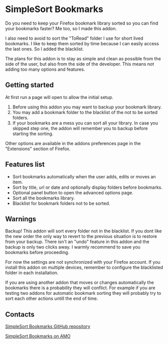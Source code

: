 # SimpleSort Bookmarks

Do you need to keep your Firefox bookmark library sorted so you can find your
bookmarks faster?
Me too, so I made this addon.

I also need to avoid to sort the "ToRead" folder I use for short lived bookmarks.
I like to keep them sorted by time because I can easily access the last ones. So
I added the blacklist.

The plans for this addon is to stay as simple and clean as possible from the
side of the user, but also from the side of the developer. This means not adding
too many options and features.

## Getting started

At first run a page will open to allow the initial setup.

1. Before using this addon you may want to backup your bookmark library.
2. You may add a bookmark folder to the blacklist of the not to be sorted folders.
3. If your bookmarks are a mess you can sort all your library. In case you
    skipped step one, the addon will remember you to backup before starting the
    sorting.

Other options are available in the addons preferences page in the "Extensions"
section of Firefox.

## Features list

- Sort bookmarks automatically when the user adds, edits or moves an item.
- Sort by title, url or date and optionally display folders before bookmarks.
- Optional panel button to open the advanced options page.
- Sort all the bookmarks library.
- Blacklist for bookmark folders not to be sorted.

## Warnings

Backup!
This addon will sort every folder not in the blacklist. If you dont like the
new order the only way to revert to the previous situation is to restore from
your backup. There isn't an "undo" feature in this addon and the backup is only
two clicks away.
I warmly recommend to save you bookmarks before proceeding.

For now the settings are not synchronized with your Firefox account. If you
install this addon on multiple devices, remember to configure the blacklisted
folder in each installation.

If you are using another addon that moves or changes automatically the bookmarks
there is a probability they will conflict. For example if you are testing two
addons for automatic bookmark sorting they will probably try to sort each other
actions untill the end of time.

## Contacts

[SimpleSort Bookmarks GitHub repository](https://github.com/ariacorrente/simple-sort-bookmarks)

[SimpleSort Bookmarks on AMO](https://addons.mozilla.org/en-US/firefox/addon/simplesort-bookmarks)